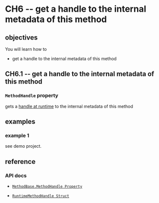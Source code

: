 # CH6 -- get a handle to the internal metadata of this method
## objectives
You will learn how to

+ get a handle to the internal metadata of this method

## CH6.1 -- get a handle to the internal metadata of this method
### `MethodHandle` property
gets a [handle at runtime](https://learn.microsoft.com/en-us/dotnet/api/system.runtimemethodhandle?view=net-9.0) to the internal metadata of this method

## examples
### example 1
see demo project.

## reference
### API docs
+ [`MethodBase.MethodHandle Property`](https://learn.microsoft.com/en-us/dotnet/api/system.reflection.methodbase.methodhandle?view=net-9.0)

+ [`RuntimeMethodHandle Struct`](https://learn.microsoft.com/en-us/dotnet/api/system.runtimemethodhandle?view=net-9.0)